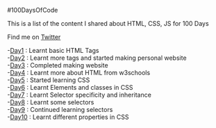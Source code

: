 
#100DaysOfCode

This is a list of the content I shared about HTML, CSS, JS for 100 Days

Find me on [Twitter](https://twitter.com/deetwts)

-[Day1](https://twitter.com/deetwts/status/1510207852907966470) : Learnt basic HTML Tags
<br>
-[Day2](https://twitter.com/deetwts/status/1510585005524672517) : Learnt more tags and started making personal website
<br>
-[Day3](https://twitter.com/deetwts/status/1511016023087931393) : Completed making website
<br>
-[Day4](https://twitter.com/deetwts/status/1511373038214066180) : Learnt more about HTML from w3schools
<br>
-[Day5](https://twitter.com/deetwts/status/1511751487273140225) : Started learning CSS
<br>
-[Day6](https://twitter.com/deetwts/status/1512120732532105240) : Learnt Elements and classes in CSS
<br>
-[Day7](https://twitter.com/deetwts/status/1512490548262703104) : Learnt Selector specificity and inheritance
<br>
-[Day8](https://twitter.com/deetwts/status/1512847583240019968) : Learnt some selectors
<br>
-[Day9](https://twitter.com/deetwts/status/1513178229409939458) : Continued learning selectors
<br>
-[Day10](https://twitter.com/deetwts/status/1513562631432400903) : Learnt different properties in CSS

